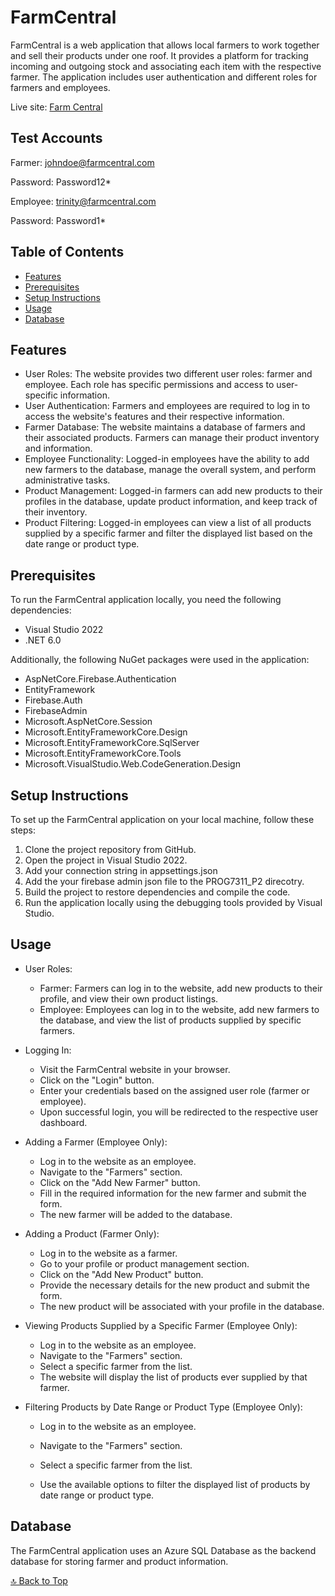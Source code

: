 # FarmCentral

FarmCentral is a web application that allows local farmers to work together and sell their products under one roof. It provides a platform for tracking incoming and outgoing stock and associating each item with the respective farmer. The application includes user authentication and different roles for farmers and employees. 

Live site: [Farm Central](https://st10083735.azurewebsites.net/)

## Test Accounts

Farmer: johndoe@farmcentral.com

Password: Password12*

Employee: trinity@farmcentral.com

Password: Password1*

## Table of Contents

- [Features](#features)
- [Prerequisites](#prerequisites)
- [Setup Instructions](#setup-instructions)
- [Usage](#usage)
- [Database](#database)

## Features

- User Roles: The website provides two different user roles: farmer and employee. Each role has specific permissions and access to user-specific information.
- User Authentication: Farmers and employees are required to log in to access the website's features and their respective information.
- Farmer Database: The website maintains a database of farmers and their associated products. Farmers can manage their product inventory and information.
- Employee Functionality: Logged-in employees have the ability to add new farmers to the database, manage the overall system, and perform administrative tasks.
- Product Management: Logged-in farmers can add new products to their profiles in the database, update product information, and keep track of their inventory.
- Product Filtering: Logged-in employees can view a list of all products supplied by a specific farmer and filter the displayed list based on the date range or product type.

## Prerequisites

To run the FarmCentral application locally, you need the following dependencies:

- Visual Studio 2022
- .NET 6.0

Additionally, the following NuGet packages were used in the application:

- AspNetCore.Firebase.Authentication
- EntityFramework
- Firebase.Auth
- FirebaseAdmin
- Microsoft.AspNetCore.Session
- Microsoft.EntityFrameworkCore.Design
- Microsoft.EntityFrameworkCore.SqlServer
- Microsoft.EntityFrameworkCore.Tools
- Microsoft.VisualStudio.Web.CodeGeneration.Design

## Setup Instructions

To set up the FarmCentral application on your local machine, follow these steps:

1. Clone the project repository from GitHub.
2. Open the project in Visual Studio 2022.
3. Add your connection string in appsettings.json
4. Add the your firebase admin json file to the PROG7311_P2 direcotry.
5. Build the project to restore dependencies and compile the code.
6. Run the application locally using the debugging tools provided by Visual Studio.

## Usage

- User Roles:
  - Farmer: Farmers can log in to the website, add new products to their profile, and view their own product listings.
  - Employee: Employees can log in to the website, add new farmers to the database, and view the list of products supplied by specific farmers.

- Logging In:
  - Visit the FarmCentral website in your browser.
  - Click on the "Login" button.
  - Enter your credentials based on the assigned user role (farmer or employee).
  - Upon successful login, you will be redirected to the respective user dashboard.

- Adding a Farmer (Employee Only):
  - Log in to the website as an employee.
  - Navigate to the "Farmers" section.
  - Click on the "Add New Farmer" button.
  - Fill in the required information for the new farmer and submit the form.
  - The new farmer will be added to the database.

- Adding a Product (Farmer Only):
  - Log in to the website as a farmer.
  - Go to your profile or product management section.
  - Click on the "Add New Product" button.
  - Provide the necessary details for the new product and submit the form.
  - The new product will be associated with your profile in the database.

- Viewing Products Supplied by a Specific Farmer (Employee Only):
  - Log in to the website as an employee.
  - Navigate to the "Farmers" section.
  - Select a specific farmer from the list.
  - The website will display the list of products ever supplied by that farmer.

- Filtering Products by Date Range or Product Type (Employee Only):
  - Log in to the website as an employee.
  - Navigate to the "Farmers" section.
  - Select a specific farmer from the list.


  - Use the available options to filter the displayed list of products by date range or product type.

## Database

The FarmCentral application uses an Azure SQL Database as the backend database for storing farmer and product information. 

[🔝 Back to Top](#farmcentral)
